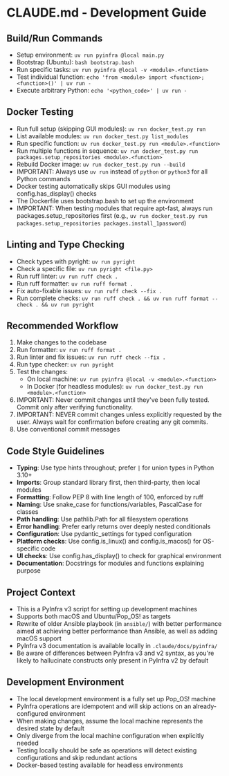 # CLAUDE.md - Development Guide

## Build/Run Commands
- Setup environment: `uv run pyinfra @local main.py`
- Bootstrap (Ubuntu): `bash bootstrap.bash`
- Run specific tasks: `uv run pyinfra @local -v <module>.<function>`
- Test individual function: `echo 'from <module> import <function>; <function>()' | uv run -`
- Execute arbitrary Python: `echo '<python_code>' | uv run -`

## Docker Testing
- Run full setup (skipping GUI modules): `uv run docker_test.py run`
- List available modules: `uv run docker_test.py list_modules`
- Run specific function: `uv run docker_test.py run <module>.<function>`
- Run multiple functions in sequence: `uv run docker_test.py run packages.setup_repositories <module>.<function>`
- Rebuild Docker image: `uv run docker_test.py run --build`
- IMPORTANT: Always use `uv run` instead of `python` or `python3` for all Python commands
- Docker testing automatically skips GUI modules using config.has_display() checks
- The Dockerfile uses bootstrap.bash to set up the environment
- IMPORTANT: When testing modules that require apt-fast, always run packages.setup_repositories first
  (e.g., `uv run docker_test.py run packages.setup_repositories packages.install_1password`)

## Linting and Type Checking
- Check types with pyright: `uv run pyright`
- Check a specific file: `uv run pyright <file.py>`
- Run ruff linter: `uv run ruff check .`
- Run ruff formatter: `uv run ruff format .`
- Fix auto-fixable issues: `uv run ruff check --fix .`
- Run complete checks: `uv run ruff check . && uv run ruff format --check . && uv run pyright`

## Recommended Workflow
1. Make changes to the codebase
2. Run formatter: `uv run ruff format .`
3. Run linter and fix issues: `uv run ruff check --fix .`
4. Run type checker: `uv run pyright`
5. Test the changes:
   - On local machine: `uv run pyinfra @local -v <module>.<function>`
   - In Docker (for headless modules): `uv run docker_test.py run <module>.<function>`
6. IMPORTANT: Never commit changes until they've been fully tested. Commit only after verifying functionality.
7. IMPORTANT: NEVER commit changes unless explicitly requested by the user. Always wait for confirmation before creating any git commits.
8. Use conventional commit messages

## Code Style Guidelines
- **Typing**: Use type hints throughout; prefer `|` for union types in Python 3.10+
- **Imports**: Group standard library first, then third-party, then local modules
- **Formatting**: Follow PEP 8 with line length of 100, enforced by ruff
- **Naming**: Use snake_case for functions/variables, PascalCase for classes
- **Path handling**: Use pathlib.Path for all filesystem operations
- **Error handling**: Prefer early returns over deeply nested conditionals
- **Configuration**: Use pydantic_settings for typed configuration
- **Platform checks**: Use config.is_linux() and config.is_macos() for OS-specific code
- **UI checks**: Use config.has_display() to check for graphical environment
- **Documentation**: Docstrings for modules and functions explaining purpose

## Project Context
- This is a PyInfra v3 script for setting up development machines
- Supports both macOS and Ubuntu/Pop_OS! as targets
- Rewrite of older Ansible playbook (in `ansible/`) with better performance aimed at achieving better performance than Ansible, as well as adding macOS support
- PyInfra v3 documentation is available locally in `.claude/docs/pyinfra/`
- Be aware of differences between PyInfra v3 and v2 syntax, as you're likely to hallucinate constructs only present in PyInfra v2 by default

## Development Environment
- The local development environment is a fully set up Pop_OS! machine
- PyInfra operations are idempotent and will skip actions on an already-configured environment
- When making changes, assume the local machine represents the desired state by default
- Only diverge from the local machine configuration when explicitly needed
- Testing locally should be safe as operations will detect existing configurations and skip redundant actions
- Docker-based testing available for headless environments
